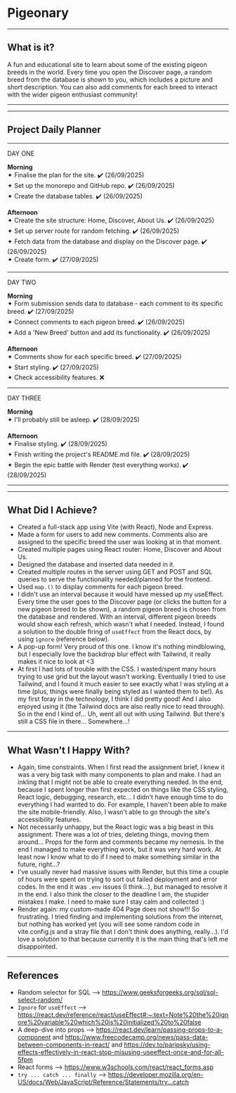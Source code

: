 # Pigeonary

---

## What is it?

A fun and educational site to learn about some of the existing pigeon breeds in the world. Every time you open the Discover page, a random breed from the database is shown to you, which includes a picture and short description. You can also add comments for each breed to interact with the wider pigeon enthusiast community!

---

---

## Project Daily Planner

---

DAY ONE

**Morning** <br>
✦ Finalise the plan for the site. ✔️ (26/09/2025) <br>
✦ Set up the monorepo and GitHub repo. ✔️ (26/09/2025) <br>
✦ Create the database tables. ✔️ (26/09/2025)

**Afternoon** <br>
✦ Create the site structure: Home, Discover, About Us. ✔️ (26/09/2025) <br>
✦ Set up server route for random fetching. ✔️ (26/09/2025) <br>
✦ Fetch data from the database and display on the Discover page. ✔️ (26/09/2025) <br>
✦ Create form. ✔️ (27/09/2025)

---

DAY TWO

**Morning** <br>
✦ Form submission sends data to database - each comment to its specific breed. ✔️ (27/09/2025) <br>
✦ Connect comments to each pigeon breed. ✔️ (26/09/2025) <br>
✦ Add a 'New Breed' button and add its functionality. ✔️ (26/09/2025) <br>

**Afternoon** <br>
✦ Comments show for each specific breed. ✔️ (27/09/2025) <br>
✦ Start styling. ✔️ (27/09/2025) <br>
✦ Check accessibility features. ❌

---

DAY THREE

**Morning** <br>
✦ I'll probably still be asleep. ✔️ (28/09/2025)

**Afternoon** <br>
✦ Finalise styling. ✔️ (28/09/2025) <br>
✦ Finish writing the project's README.md file. ✔️ (28/09/2025) <br>
✦ Begin the epic battle with Render (test everything works). ✔️ (28/09/2025)

---

---

## What Did I Achieve?

- Created a full-stack app using Vite (with React), Node and Express.
- Made a form for users to add new comments. Comments also are assigned to the specific breed the user was looking at in that moment.
- Created multiple pages using React router: Home, Discover and About Us.
- Designed the database and inserted data needed in it.
- Created multiple routes in the server using GET and POST and SQL queries to serve the functionality needed/planned for the frontend.
- Used `map.()` to display comments for each pigeon breed.
- I didn't use an interval because it would have messed up my useEffect. Every time the user goes to the Discover page (or clicks the button for a new pigeon breed to be shown), a random pigeon breed is chosen from the database and rendered. With an interval, different pigeon breeds would show each refresh, which wasn't what I needed. Instead, I found a solution to the double firing of `useEffect` from the React docs, by using `ignore` (reference below).
- A pop-up form! Very proud of this one. I know it's nothing mindblowing, but I especially love the backdrop blur effect with Tailwind, it really makes it nice to look at <3
- At first I had lots of trouble with the CSS. I wasted/spent many hours trying to use grid but the layout wasn't working. Eventually I tried to use Tailwind, and I found it much easier to see exactly what I was styling at a time (plus, things were finally being styled as I wanted them to be!). As my first foray in the technology, I think I did pretty good! And I also enjoyed using it (the Tailwind docs are also really nice to read through). So in the end I kind of... Uh, went all out with using Tailwind. But there's still a CSS file in there... Somewhere...!

---

## What Wasn't I Happy With?

- Again, time constraints. When I first read the assignment brief, I knew it was a very big task with many components to plan and make. I had an inkling that I might not be able to create everything needed. In the end, because I spent longer than first expected on things like the CSS styling, React logic, debugging, research, etc... I didn't have enough time to do everything I had wanted to do. For example, I haven't been able to make the site mobile-friendly. Also, I wasn't able to go through the site's accessibility features.
- Not necessarily unhappy, but the React logic was a big beast in this assignment. There was a lot of tries, deleting things, moving them around... Props for the form and comments became my nemesis. In the end I managed to make everything work, but it was very hard work. At least now I know what to do if I need to make something similar in the future, right...?
- I've usually never had massive issues with Render, but this time a couple of hours were spent on trying to sort out failed deployment and error codes. In the end it was `.env` issues (I think...), but managed to resolve it in the end. I also think the closer to the deadline I am, the stupider mistakes I make. I need to make sure I stay calm and collected :)
- Render again: my custom-made 404 Page does not show!!! So frustrating. I tried finding and implementing solutions from the internet, but nothing has worked yet (you will see some random code in vite.config.js and a stray file that I don't think does anything, really...). I'd love a solution to that because currently it is the main thing that's left me disappointed.

---

## References

- Random selector for SQL --> https://www.geeksforgeeks.org/sql/sql-select-random/
- `Ignore` for `useEffect` --> https://react.dev/reference/react/useEffect#:~:text=Note%20the%20ignore%20variable%20which%20is%20initialized%20to%20false
- A deep-dive into props --> https://react.dev/learn/passing-props-to-a-component and https://www.freecodecamp.org/news/pass-data-between-components-in-react/ and https://dev.to/paripsky/using-effects-effectively-in-react-stop-misusing-useeffect-once-and-for-all-5fpm
- React forms --> https://www.w3schools.com/react/react_forms.asp
- `try ... catch ... finally` --> https://developer.mozilla.org/en-US/docs/Web/JavaScript/Reference/Statements/try...catch
